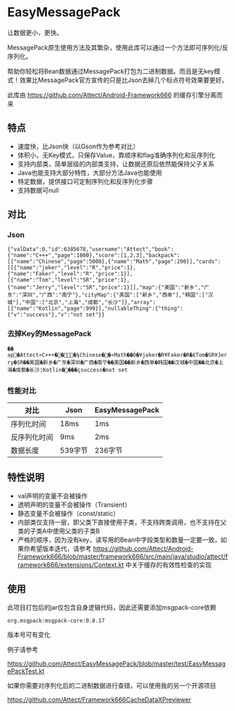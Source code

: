 # EasyMessagePack
让数据更小，更快。

MessagePack原生使用方法及其繁杂，使用此库可以通过一个方法即可序列化/反序列化。

帮助你轻松将Bean数据通过MessagePack打包为二进制数据。而且是无key模式！效果比MessagePack官方宣传的只是比Json去掉几个标点符号效果要更好。

此库由 https://github.com/Attect/Android-Framework666 的缓存引擎分离而来



## 特点

- 速度快，比Json快（以Gson作为参考对比）
- 体积小，无Key模式，只保存Value，靠顺序和flag准确序列化和反序列化
- 支持内部类，简单层级的内部类支持，让数据还原后依然能保持父子关系
- Java也能支持大部分特性，大部分方法Java也能使用
- 特定数据，提供接口可定制序列化和反序列化步骤
- 支持数据可null



## 对比

### Json

`{"valData":0,"id":6385678,"username":"Attect","book":{"name":"C+++","page":1000},"score":[1,2,3],"backpack":[{"name":"Chinese","page":5000},{"name":"Math","page":200}],"cards":[[{"name":"joker","level":"R","price":1},{"name":"Faker","level":"R","price":1}],[{"name":"Tom","level":"SR","price":1},{"name":"Jerry","level":"SR","price":1}]],"map":{"美国":"新乡","广东":"深圳","广西":"南宁"},"cityMap":{"美国":["新乡","西单"],"韩国":["汉城"],"中国":["北京","上海","成都","长沙"]},"array":[{"name":"Kotlin","page":999}],"nullableThing":{"thing":{"v":"success"},"v":"not set"}}`

### 去掉Key的MessagePack

`�� ap�Attect¤C+++���§Chinese��¤Math��Ò�¥joker�R¥Faker�R�£Tom�SR¥Jerry�SR��美国�新乡�广东�深圳�广西�南宁��美国��新乡�西单�韩国��汉城�中国��北京�上海�成都�长沙¦Kotlin����çsuccess�not set`

### 性能对比

| 对比         | Json    | EasyMessagePack |
| ------------ | ------- | --------------- |
| 序列化时间   | 18ms    | 1ms             |
| 反序列化时间 | 9ms     | 2ms             |
| 数据长度     | 539字节 | 236字节         |



## 特性说明

- val声明的变量不会被操作
- 透明声明的变量不会被操作（Transient）
- 静态变量不会被操作（const/static）
- 内部类仅支持一层，即父类下直接使用子类，不支持跨类调用，也不支持在父类的子类A中使用父类的子类B
- 严格的顺序，因为没有key，读写用的Bean中字段类型和数量一定要一致，如果你希望版本迭代，请参考 https://github.com/Attect/Android-Framework666/blob/master/framework666/src/main/java/studio/attect/framework666/extensions/Context.kt 中关于缓存的有效性检查的实现



## 使用

此项目打包后的jar仅包含自身逻辑代码，因此还需要添加msgpack-core依赖

`org.msgpack:msgpack-core:0.8.17`

版本号可有变化



例子请参考

https://github.com/Attect/EasyMessagePack/blob/master/test/EasyMessagePackTest.kt



如果你需要对序列化后的二进制数据进行查错，可以使用我的另一个开源项目

https://github.com/Attect/Framework666CacheDataXPreviewer
